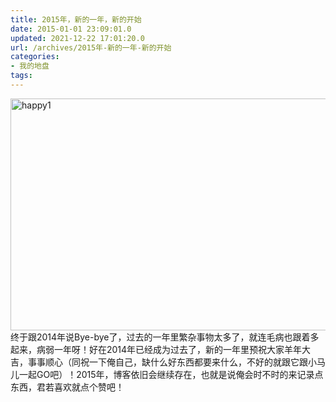 ```yaml
---
title: 2015年，新的一年，新的开始
date: 2015-01-01 23:09:01.0
updated: 2021-12-22 17:01:20.0
url: /archives/2015年-新的一年-新的开始
categories: 
- 我的地盘
tags: 
---
```


<a href="http://uu126.cn/wp-content/uploads/2015/01/happy1.jpg"><img class="alignnone size-full wp-image-1313" src="http://uu126.cn/wp-content/uploads/2015/01/happy1.jpg" alt="happy1" width="750" height="371" /></a>
终于跟2014年说Bye-bye了，过去的一年里繁杂事物太多了，就连毛病也跟着多起来，病弱一年呀！好在2014年已经成为过去了，新的一年里预祝大家羊年大吉，事事顺心（同祝一下俺自己，缺什么好东西都要来什么，不好的就跟它跟小马儿一起GO吧）！2015年，博客依旧会继续存在，也就是说俺会时不时的来记录点东西，君若喜欢就点个赞吧！
&nbsp;